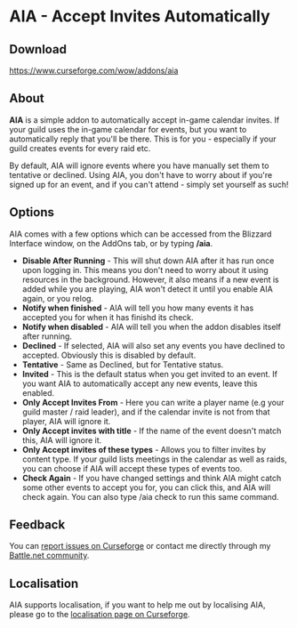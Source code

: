 # AIA - Accept Invites Automatically

## Download

<https://www.curseforge.com/wow/addons/aia>


## About

**AIA** is a simple addon to automatically accept in-game calendar invites. If your guild uses the in-game calendar for events, but you want to automatically reply that you'll be there. This is for you - especially if your guild creates events for every raid etc.

 

By default, AIA will ignore events where you have manually set them to tentative or declined. Using AIA, you don't have to worry about if you're signed up for an event, and if you can't attend - simply set yourself as such!

 
## Options

AIA comes with a few options which can be accessed from the Blizzard Interface window, on the AddOns tab, or by typing **/aia**.

* **Disable After Running** - This will shut down AIA after it has run once upon logging in. This means you don't need to worry about it using resources in the background. However, it also means if a new event is added while you are playing, AIA won't detect it until you enable AIA again, or you relog.
* **Notify when finished** - AIA will tell you how many events it has accepted you for when it has finishd its check.
* **Notify when disabled** - AIA will tell you when the addon disables itself after running.
* **Declined** - If selected, AIA will also set any events you have declined to accepted. Obviously this is disabled by default.
* **Tentative** - Same as Declined, but for Tentative status.
* **Invited** - This is the default status when you get invited to an event. If you want AIA to automatically accept any new events, leave this enabled.
* **Only Accept Invites From** - Here you can write a player name (e.g your guild master / raid leader), and if the calendar invite is not from that player, AIA will ignore it.
* **Only Accept invites with title** - If the name of the event doesn't match this, AIA will ignore it.
* **Only Accept invites of these types** - Allows you to filter invites by content type. If your guild lists meetings in the calendar as well as raids, you can choose if AIA will accept these types of events too.
* **Check Again** - If you have changed settings and think AIA might catch some other events to accept you for, you can click this, and AIA will check again. You can also type /aia check to run this same command.


## Feedback

You can [report issues on Curseforge](https://wow.curseforge.com/projects/aia/issues) or contact me directly through my [Battle.net community](https://blizzard.com/invite/WqRG7EUgOR).

## Localisation

AIA supports localisation, if you want to help me out by localising AIA, please go to the [localisation page on Curseforge](https://wow.curseforge.com/projects/aia/localization).

